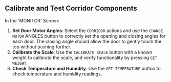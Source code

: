 ## Calibrate and Test Corridor Components

In the 'MONITOR' Screen:

1. **Set Door Motor Angles**: Select the `CORRIDOR` actions and use the `CHANGE MOTOR` ANGLES button to correctly set the opening and closing angles for each door. The closing angle should allow the door to gently touch the top without pushing further.
2. **Calibrate the Scale**: Use the `CALIBRATE SCALE` button with a known weight to calibrate the scale, and verify functionality by pressing `GET WEIGHT`.
3. **Check Temperature and Humidity**: Use the `GET TEMPERATURE` button to check temperature and humidity readings.
